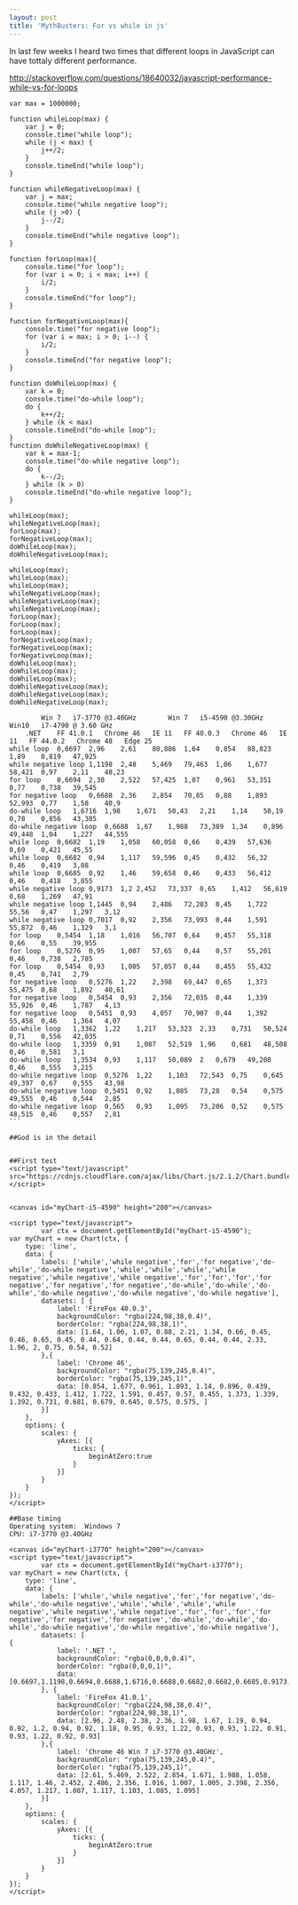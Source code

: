 ```yaml
---
layout: post
title: 'MythBusters: For vs while in js'
---
```


In last few weeks I heard two times that different loops in JavaScript can have tottaly different performance.


http://stackoverflow.com/questions/18640032/javascript-performance-while-vs-for-loops

```
var max = 1000000;

function whileLoop(max) {
    var j = 0;
    console.time("while loop");
    while (j < max) {
        j++/2;
    }
    console.timeEnd("while loop");
}

function whileNegativeLoop(max) {
    var j = max;
    console.time("while negative loop");
    while (j >0) {
        j--/2;
    }
    console.timeEnd("while negative loop");
}

function forLoop(max){
    console.time("for loop");
    for (var i = 0; i < max; i++) {
        i/2;
    }
    console.timeEnd("for loop");
}

function forNegativeLoop(max){
    console.time("for negative loop");
    for (var i = max; i > 0; i--) {
        i/2;
    }
    console.timeEnd("for negative loop");
}

function doWhileLoop(max) {
    var k = 0;
    console.time("do-while loop");
    do {
        k++/2;
    } while (k < max)
    console.timeEnd("do-while loop");
}
function doWhileNegativeLoop(max) {
    var k = max-1;
    console.time("do-while negative loop");
    do {
        k--/2;
    } while (k > 0)
    console.timeEnd("do-while negative loop");
}

whileLoop(max);
whileNegativeLoop(max);
forLoop(max);
forNegativeLoop(max);
doWhileLoop(max);
doWhileNegativeLoop(max);

whileLoop(max);
whileLoop(max);
whileLoop(max);
whileNegativeLoop(max);
whileNegativeLoop(max);
whileNegativeLoop(max);
forLoop(max);
forLoop(max);
forLoop(max);
forNegativeLoop(max);
forNegativeLoop(max);
forNegativeLoop(max);
doWhileLoop(max);
doWhileLoop(max);
doWhileLoop(max);
doWhileNegativeLoop(max);
doWhileNegativeLoop(max);
doWhileNegativeLoop(max);
```


````
		Win 7	i7-3770 @3.40GHz		Win 7	i5-4590 @3.30GHz		Win10	i7-4790 @ 3.60 GHz	
	.NET	FF 41.0.1	Chrome 46	IE 11	FF 40.0.3	Chrome 46	IE 11	FF 44.0.2	Chrome 48	Edge 25
while loop	0,6697	2,96	2,61	80,886	1,64	0,854	88,823	1,89	0,819	47,925
while negative loop	1,1198	2,48	5,469	79,463	1,06	1,677	58,421	0,97	2,11	48,23
for loop	0,6694	2,38	2,522	57,425	1,07	0,961	53,351	0,77	0,738	39,545
for negative loop	0,6688	2,36	2,854	70,85	0,88	1,893	52,993	0,77	1,58	40,9
do-while loop	1,6716	1,98	1,671	50,43	2,21	1,14	50,19	0,78	0,856	43,385
do-while negative loop	0,6688	1,67	1,988	73,389	1,34	0,896	49,448	1,04	1,227	44,555
while loop	0,6682	1,19	1,058	60,058	0,66	0,439	57,636	0,69	0,421	45,55
while loop	0,6682	0,94	1,117	59,596	0,45	0,432	56,32	0,46	0,419	3,08
while loop	0,6685	0,92	1,46	59,658	0,46	0,433	56,412	0,46	0,418	3,055
while negative loop	0,9173	1,2	2,452	73,337	0,65	1,412	56,619	0,68	1,269	47,91
while negative loop	1,1445	0,94	2,486	72,203	0,45	1,722	55,56	0,47	1,297	3,12
while negative loop	0,7017	0,92	2,356	73,993	0,44	1,591	55,872	0,46	1,329	3,1
for loop	0,5454	1,18	1,016	56,707	0,64	0,457	55,318	0,66	0,55	39,955
for loop	0,5276	0,95	1,007	57,65	0,44	0,57	55,201	0,46	0,738	2,785
for loop	0,5454	0,93	1,005	57,057	0,44	0,455	55,432	0,45	0,741	2,79
for negative loop	0,5276	1,22	2,398	69,447	0,65	1,373	55,475	0,68	1,892	40,61
for negative loop	0,5454	0,93	2,356	72,035	0,44	1,339	55,926	0,46	1,787	4,13
for negative loop	0,5451	0,93	4,057	70,907	0,44	1,392	55,458	0,46	1,364	4,07
do-while loop	1,3362	1,22	1,217	53,323	2,33	0,731	50,524	0,71	0,556	42,035
do-while loop	1,3359	0,91	1,087	52,519	1,96	0,681	48,508	0,46	0,581	3,1
do-while loop	1,3534	0,93	1,117	50,089	2	0,679	49,208	0,46	0,555	3,215
do-while negative loop	0,5276	1,22	1,103	72,543	0,75	0,645	49,397	0,67	0,555	43,98
do-while negative loop	0,5451	0,92	1,085	73,28	0,54	0,575	49,555	0,46	0,544	2,85
do-while negative loop	0,565	0,93	1,095	73,206	0,52	0,575	48,515	0,46	0,557	2,81
```

##God is in the detail


##First test
<script type="text/javascript" src="https://cdnjs.cloudflare.com/ajax/libs/Chart.js/2.1.2/Chart.bundle.min.js"></script>


<canvas id="myChart-i5-4590" height="200"></canvas>

<script type="text/javascript">
        var ctx = document.getElementById("myChart-i5-4590");
var myChart = new Chart(ctx, {
    type: 'line',
    data: {
        labels: ['while','while negative','for','for negative','do-while','do-while negative','while','while','while','while negative','while negative','while negative','for','for','for','for negative','for negative','for negative','do-while','do-while','do-while','do-while negative','do-while negative','do-while negative'],
        datasets: [ {
            label: 'FireFox 40.0.3',
            backgroundColor: "rgba(224,98,38,0.4)",
            borderColor: "rgba(224,98,38,1)",
            data: [1.64, 1.06, 1.07, 0.88, 2.21, 1.34, 0.66, 0.45, 0.46, 0.65, 0.45, 0.44, 0.64, 0.44, 0.44, 0.65, 0.44, 0.44, 2.33, 1.96, 2, 0.75, 0.54, 0.52]
        },{
            label: 'Chrome 46',
            backgroundColor: "rgba(75,139,245,0.4)",
            borderColor: "rgba(75,139,245,1)",
            data: [0.854, 1.677, 0.961, 1.893, 1.14, 0.896, 0.439, 0.432, 0.433, 1.412, 1.722, 1.591, 0.457, 0.57, 0.455, 1.373, 1.339, 1.392, 0.731, 0.681, 0.679, 0.645, 0.575, 0.575, ]
        }]
    },
    options: {
        scales: {
            yAxes: [{
                ticks: {
                    beginAtZero:true
                }
            }]
        }
    }
});
</script>

##Base timing
Operating system:  Windows 7 
CPU: i7-3770 @3.40GHz

<canvas id="myChart-i3770" height="200"></canvas>
<script type="text/javascript">
        var ctx = document.getElementById("myChart-i3770");
var myChart = new Chart(ctx, {
    type: 'line',
    data: {
        labels: ['while','while negative','for','for negative','do-while','do-while negative','while','while','while','while negative','while negative','while negative','for','for','for','for negative','for negative','for negative','do-while','do-while','do-while','do-while negative','do-while negative','do-while negative'],
        datasets: [
{
            label: '.NET ',
            backgroundColor: "rgba(0,0,0,0.4)",
            borderColor: "rgba(0,0,0,1)",
            data: [0.6697,1.1198,0.6694,0.6688,1.6716,0.6688,0.6682,0.6682,0.6685,0.9173,1.1445,0.7017,0.5454,0.5276,0.5454,0.5276,0.5454,0.5451,1.3362,1.3359,1.3534,0.5276,0.5451,0.565]
        }, {
            label: 'FireFox 41.0.1',
            backgroundColor: "rgba(224,98,38,0.4)",
            borderColor: "rgba(224,98,38,1)",
            data: [2.96, 2.48, 2.38, 2.36, 1.98, 1.67, 1.19, 0.94, 0.92, 1.2, 0.94, 0.92, 1.18, 0.95, 0.93, 1.22, 0.93, 0.93, 1.22, 0.91, 0.93, 1.22, 0.92, 0.93]
        },{
            label: 'Chrome 46 Win 7 i7-3770 @3.40GHz',
            backgroundColor: "rgba(75,139,245,0.4)",
            borderColor: "rgba(75,139,245,1)",
            data: [2.61, 5.469, 2.522, 2.854, 1.671, 1.988, 1.058, 1.117, 1.46, 2.452, 2.486, 2.356, 1.016, 1.007, 1.005, 2.398, 2.356, 4.057, 1.217, 1.087, 1.117, 1.103, 1.085, 1.095]
        }]
    },
    options: {
        scales: {
            yAxes: [{
                ticks: {
                    beginAtZero:true
                }
            }]
        }
    }
});
</script>